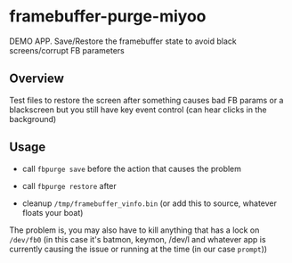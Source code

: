 # framebuffer-purge-miyoo
DEMO APP.
Save/Restore the framebuffer state to avoid black screens/corrupt FB parameters

## Overview 
Test files to restore the screen after something causes bad FB params or a blackscreen but you still have key event control (can hear clicks in the background)

## Usage
- call `fbpurge save` before the action that causes the problem

- call `fbpurge restore` after 

- cleanup `/tmp/framebuffer_vinfo.bin` (or add this to source, whatever floats your boat)

The problem is, you may also have to kill anything that has a lock on `/dev/fb0` (in this case it's batmon, keymon, /dev/l and whatever app is currently causing the issue or running at the time (in our case `prompt`))
